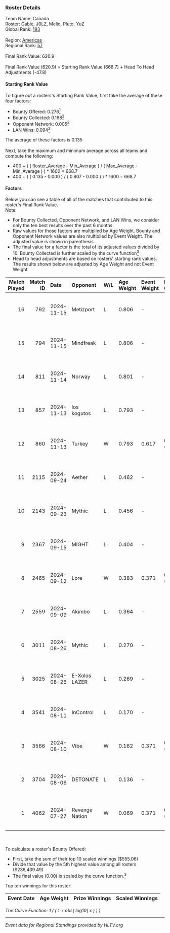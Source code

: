 ### Roster Details<br />
Team Name: Canada<br />
Roster: Gabie, J0LZ, Melio, Pluto, YuZ<br />
Global Rank: [193](../../standings_global_2025_01_13.md)<br />
<br />
Region: [Americas]( ../../standings_americas_2025_01_13.md)<br />
Regional Rank: [57]( ../../standings_americas_2025_01_13.md)<br />
<br />
Final Rank Value:  620.9<br />
<br />
Final Rank Value (620.9) = Starting Rank Value (668.7) + Head To Head Adjustments (-47.8)<br />

#### Starting Rank Value<br />
To figure out a rosters's Starting Rank Value, first take the average of these four factors:<br />
- Bounty Offered: 0.276[<sup>1</sup>](#table2)
- Bounty Collected: 0.168[<sup>2</sup>](#table1)
- Opponent Network: 0.005[<sup>2</sup>](#table1)
- LAN Wins: 0.094[<sup>2</sup>](#table1)

The average of these factors is 0.135<br />
<br />
Next, take the maximum and minimum average across all teams and compute the following:<br />
- 400 + ( ( Roster_Average - Min_Average ) / ( Max_Average - Min_Average ) ) * 1600 = 668.7
- 400 + ( ( 0.135 - 0.000 ) / ( 0.807 - 0.000 ) ) * 1600 = 668.7


#### Factors<br />
Below you can see a table of all of the matches that contributed to this roster's Final Rank Value.<br />
Note:<br />

- For Bounty Collected, Opponent Network, and LAN Wins, we consider only the ten best results over the past 6 months.
- Raw values for those factors are multiplied by Age Weight. Bounty and Opponent Network values are also multiplied by Event Weight. The adjusted value is shown in parenthesis.
- The final value for a factor is the total of its adjusted values divided by 10. Bounty Collected is further scaled by the curve function[<sup>3</sup>](#curveFunction)
- Head to head adjustments are based on rosters' starting rank values. The results shown below are adjusted by Age Weight and not Event Weight
<span id="table1"></span><br />


| Match Played | Match ID | Date       | Opponent       | W/L | Age Weight | Event Weight | Bounty Collected | Opponent Network | LAN Wins  | H2H Adj. | Roster                             |
| -: | -: | :- | :- | :- | :- | :- | :- | :- | :- | -: | :- |
|           16 |      792 | 2024-11-15 | Metizport      | L   | 0.806      | -            | -                | -                | -         |    -0.66 | Gabie, J0LZ, Melio, Pluto, YuZ     |
|           15 |      794 | 2024-11-15 | Mindfreak      | L   | 0.806      | -            | -                | -                | -         |   -10.14 | Gabie, J0LZ, Melio, Pluto, YuZ     |
|           14 |      811 | 2024-11-14 | Norway         | L   | 0.801      | -            | -                | -                | -         |   -11.31 | Gabie, J0LZ, Melio, Pluto, YuZ     |
|           13 |      857 | 2024-11-13 | los kogutos    | L   | 0.793      | -            | -                | -                | -         |    -2.89 | Gabie, J0LZ, Melio, Pluto, YuZ     |
|           12 |      860 | 2024-11-13 | Turkey         | W   | 0.793      | 0.617        | 0.000 (0.000)    | 0.075 (0.037)    | 1 (0.793) |    13.77 | Gabie, J0LZ, Melio, Pluto, YuZ     |
|           11 |     2115 | 2024-09-24 | Aether         | L   | 0.462      | -            | -                | -                | -         |   -10.01 | BiNoX, Gabie, J0LZ, Melio, TENSKEE |
|           10 |     2143 | 2024-09-23 | Mythic         | L   | 0.456      | -            | -                | -                | -         |    -9.03 | BiNoX, Gabie, J0LZ, Melio, TENSKEE |
|            9 |     2367 | 2024-09-15 | MIGHT          | L   | 0.404      | -            | -                | -                | -         |    -3.86 | BiNoX, Gabie, J0LZ, Melio, TENSKEE |
|            8 |     2465 | 2024-09-12 | Lore           | W   | 0.383      | 0.371        | 0.000 (0.000)    | 0.063 (0.009)    | 0 (0.000) |     3.62 | BiNoX, Gabie, J0LZ, Melio, TENSKEE |
|            7 |     2559 | 2024-09-09 | Akimbo         | L   | 0.364      | -            | -                | -                | -         |    -4.90 | BiNoX, Gabie, J0LZ, Melio, TENSKEE |
|            6 |     3011 | 2024-08-26 | Mythic         | L   | 0.270      | -            | -                | -                | -         |    -5.56 | BiNoX, Gabie, J0LZ, Melio, TENSKEE |
|            5 |     3025 | 2024-08-26 | E-Xolos LAZER  | L   | 0.269      | -            | -                | -                | -         |    -3.45 | BiNoX, Gabie, J0LZ, Melio, TENSKEE |
|            4 |     3541 | 2024-08-11 | InControl      | L   | 0.170      | -            | -                | -                | -         |    -2.77 | BiNoX, Gabie, J0LZ, Melio, TENSKEE |
|            3 |     3566 | 2024-08-10 | Vibe           | W   | 0.162      | 0.371        | 0.000 (0.000)    | 0.004 (0.000)    | 0 (0.000) |     1.36 | BiNoX, Gabie, J0LZ, Melio, TENSKEE |
|            2 |     3704 | 2024-08-06 | DETONATE       | L   | 0.136      | -            | -                | -                | -         |    -3.15 | BiNoX, Gabie, J0LZ, Melio, TENSKEE |
|            1 |     4062 | 2024-07-27 | Revenge Nation | W   | 0.069      | 0.371        | 0.004 (0.000)    | 0.149 (0.004)    | 0 (0.000) |     1.17 | BiNoX, Gabie, J0LZ, Melio, TENSKEE |

<br />
<span id="table2"></span><br />
To calculate a roster's Bounty Offered:<br />

- First, take the sum of their top 10 scaled winnings ($555.06)
- Divide that value by the 5th highest value among all rosters ($236,439.49)
- The final value (0.00) is scaled by the curve function.[<sup>3</sup>](#curveFunction)

Top ten winnings for this roster:<br />

| Event Date | Age Weight | Prize Winnings | Scaled Winnings |
| :- | -: | :- | :- |


<span id="curveFunction"></span>_The Curve Function: 1 / ( 1 + abs( log10( x ) ) )_<br />

---
_Event data for Regional Standings provided by HLTV.org_<br />
